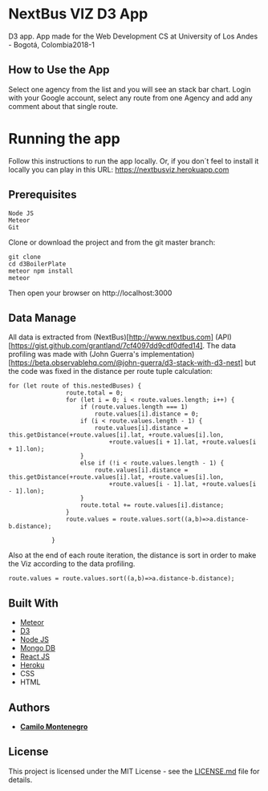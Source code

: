 # NextBus VIZ D3 App
D3 app.  App made for the Web Development CS at University of Los Andes - Bogotá, Colombia2018-1

## How to Use the App
Select one agency from the list and you will see an stack bar chart.
Login with your Google account, select any route from one Agency and add any comment about that single route.

# Running the app

Follow this instructions to run the app locally. 
Or, if you don´t feel to install it locally you can play in this URL: https://nextbusviz.herokuapp.com


## Prerequisites
```
Node JS
Meteor
Git
```

Clone or download the project and from the git master branch:
```
git clone
cd d3BoilerPlate
meteor npm install
meteor
```
Then open your browser on http://localhost:3000

## Data Manage
All data is extracted from (NextBus)[http://www.nextbus.com] (API)[https://gist.github.com/grantland/7cf4097dd9cdf0dfed14].
The data profiling was made with (John Guerra's implementation)[https://beta.observablehq.com/@john-guerra/d3-stack-with-d3-nest] but the code was fixed in the distance per route tuple calculation:
```
for (let route of this.nestedBuses) {
                route.total = 0;
                for (let i = 0; i < route.values.length; i++) {
                    if (route.values.length === 1)
                        route.values[i].distance = 0;
                    if (i < route.values.length - 1) {
                        route.values[i].distance = this.getDistance(+route.values[i].lat, +route.values[i].lon,
                            +route.values[i + 1].lat, +route.values[i + 1].lon);
                    }
                    else if (!i < route.values.length - 1) {
                        route.values[i].distance = this.getDistance(+route.values[i].lat, +route.values[i].lon,
                            +route.values[i - 1].lat, +route.values[i - 1].lon);
                    }
                    route.total += route.values[i].distance;
                }
                route.values = route.values.sort((a,b)=>a.distance-b.distance);

            }
```
Also at the end of each route iteration, the distance is sort in order to make the Viz according to the data profiling.
```
route.values = route.values.sort((a,b)=>a.distance-b.distance);
```
## Built With

* [Meteor](https://www.meteor.com)
* [D3](https://d3js.org)
* [Node JS](https://nodejs.org/es) 
* [Mongo DB](https://www.mongodb.com/es) 
* [React JS](https://facebook.github.io/react/) 
* [Heroku](https://www.heroku.com/platform) 
* CSS
* HTML

## Authors

* **[Camilo Montenegro](https://github.com/ca-montenegro)**

## License

This project is licensed under the MIT License - see the [LICENSE.md](LICENSE.md) file for details.

